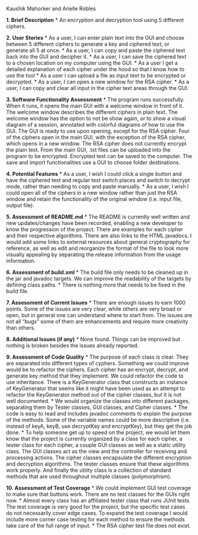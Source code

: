 Kaushik Mahorker and Arielle Robles

**1. Brief Description**
	* An encryption and decryption tool using 5 different ciphers.

**2. User Stories**
	* As a user, I can enter plain text into the GUI and choose between 5 different ciphers to generate a key and ciphered text, or generate all 5 at once.
	* As a user, I can copy and paste the ciphered text back into the GUI and decipher it.
	* As a user, I can save the ciphered text to a chosen location on my computer using the GUI.
	* As a user I get a detailed explanation of each cipher under the hood so that I know how to use the tool
	* As a user I can upload a file as input text to be encrypted or decrypted.
	* As a user, I can open a new window for the RSA cipher.
	* As a user, I can copy and clear all input in the cipher text areas through the GUI.

**3. Software Functionality Assessment**
	* The program runs successfully. When it runs, it opens the main GUI with a welcome window in front of it. The welcome window describes the different ciphers in plain text. The welcome window has the option to not be show again, or to show a visual diagram of a session, annotated with colorful diagrams of how to use the GUI. The GUI is ready to use upon opening, except for the RSA cipher. Four of the ciphers open in the main GUI, with the exception of the RSA cipher, which opens in a new window. The RSA cipher does not currently encrypt the plain text. From the main GUI, .txt files can be uploaded into the program to be encrypted. Encrypted text can be saved to the computer. The save and import functionalities use a GUI to choose folder destinations. 

**4. Potential Features**
	* As a user, I wish I could click a single button and have the ciphered text and regular text switch places and switch to decrypt mode, rather than needing to copy and paste manually.
	* As a user, I wish I could open all of the ciphers in a new window rather than just the RSA window and retain the functionality of the original window (i.e. input file, output file).

**5. Assessment of README.md**
	* The README is currently well written and new updates/changes have been recorded, enabling a new developer to know the progression of the project. There are examples for each cipher and their respective algorithms. There are also links to the HTML javadocs. I would add some links to external resources about general cryptography for reference, as well as edit and reorganize the format of the file to look more visually appealing by separating the release information from the usage information.

**6. Assessment of build.xml**
	* The build file only needs to be cleaned up in the jar and javadoc targets. We can improve the readability of the targets by defining class paths.
	* There is nothing more that needs to be fixed in the build file.

**7. Assessment of Current Issues**
	* There are enough issues to earn 1000 points. Some of the issues are very clear, while others are very broad or open, but in general one can understand where to start from. The issues are not all “bugs” some of them are enhancements and require more creativity than others.

**8. Additional Issues (if any)**
	* None found. Things can be improved but nothing is broken besides the issues already reported.

**9. Assessment of Code Quality**
	* The purpose of each class is clear. They are separated into different types of cyphers. Something we could improve would be to refactor the ciphers. Each cipher has an encrypt, decrypt, and generate key method that they implement. We could refactor the code to use inheritance. There is a KeyGenerator class that constructs an instance of KeyGenerator that seems like it might have been used as an attempt to refactor the KeyGenerator method out of the cipher classes, but it is not well documented.
	* We would organize the classes into different packages, separating them by Tester classes, GUI classes, and Cipher classes.
	* The code is easy to read and includes javadoc comments to explain the purpose of the methods. Some of the variable names could be more descriptive (i.e. instead of keyA, keyB, use decryptKey and encryptKey), but they get the job done.
	* To help someone get up to speed on the project, we would let them know that the project is currently organized by a class for each cipher, a tester class for each cipher, a couple GUI classes as well as a static utility class. The GUI classes act as the view and the controller for receiving and processing actions. The cipher classes encapsulate the different encryption and decryption algorithms. The tester classes ensure that these algorithms work properly. And finally the utility class is a collection of standard methods that are used throughout multiple classes (polymorphism).

**10. Assessment of Test Coverage**
	* We could implement GUI test coverage to make sure that buttons work. There are no test classes for the GUIs right now.
	* Almost every class has an affiliated tester class that runs JUnit tests. The test coverage is very good for the project, but the specific test cases do not necessarily cover edge cases. To expand the test coverage I would include more corner case testing for each method to ensure the methods take care of the full range of input.
	* The RSA cipher test file does not exist.
 
